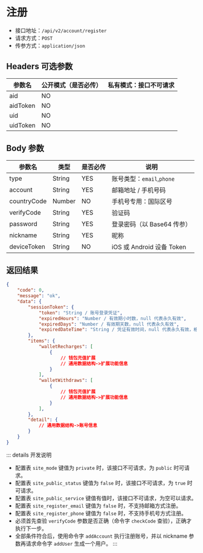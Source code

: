 # 注册

- 接口地址：`/api/v2/account/register`
- 请求方式：`POST`
- 传参方式：`application/json`

## Headers 可选参数

| 参数名 | 公开模式（是否必传） | 私有模式：接口不可请求 |
| --- | --- | --- |
| aid | NO |  |
| aidToken | NO |  |
| uid | NO |  |
| uidToken | NO |  |

## Body 参数

| 参数名 | 类型 | 是否必传 | 说明 |
| --- | --- | --- | --- |
| type | String | YES | 账号类型：`email`,`phone` |
| account | String | YES | 邮箱地址 / 手机号码 |
| countryCode | Number | NO | 手机号专用：国际区号 |
| verifyCode | String | YES | 验证码 |
| password | String | YES | 登录密码（以 Base64 传参） |
| nickname | String | YES | 昵称 |
| deviceToken | String | NO | iOS 或 Android 设备 Token |

## 返回结果

```json
{
    "code": 0,
    "message": "ok",
    "data": {
        "sessionToken": {
            "token": "String / 账号登录凭证",
            "expiredHours": "Number / 有效期小时数，null 代表永久有效",
            "expiredDays": "Number / 有效期天数，null 代表永久有效",
            "expiredDateTime": "String / 凭证有效时间，null 代表永久有效，格式为 Y-m-d H:i:s"
        },
        "items": {
            "walletRecharges": [
                {
                    // 钱包充值扩展
                    // 通用数据结构->扩展功能信息
                }
            ],
            "walletWithdraws": [
                {
                    // 钱包充值扩展
                    // 通用数据结构->扩展功能信息
                }
            ],
        },
        "detail": {
            // 通用数据结构->账号信息
        }
    }
}
```

::: details 开发说明
- 配置表 `site_mode` 键值为 `private` 时，该接口不可请求，为 `public` 时可请求。
- 配置表 `site_public_status` 键值为 `false` 时，该接口不可请求，为 `true` 时可请求。
- 配置表 `site_public_service` 键值有值时，该接口不可请求，为空可以请求。
- 配置表 `site_register_email` 键值为 `false` 时，不支持邮箱方式注册。
- 配置表 `site_register_phone` 键值为 `false` 时，不支持手机号方式注册。
- 必须首先查验 `verifyCode` 参数是否正确（命令字 `checkCode` 查验），正确才执行下一步。
- 全部条件符合后，使用命令字 `addAccount` 执行注册账号，并以 nickname 参数再请求命令字 `addUser` 生成一个用户。
:::